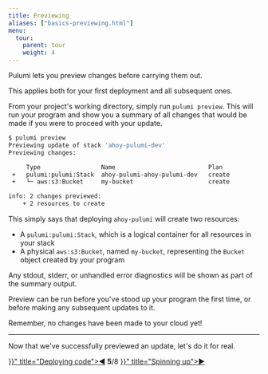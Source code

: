 ```yaml
---
title: Previewing
aliases: ["basics-previewing.html"]
menu:
  tour:
    parent: tour
    weight: 4
---
```


Pulumi lets you preview changes before carrying them out.

This applies both for your first deployment and all subsequent ones.

From your project's working directory, simply run `pulumi preview`.  This will run your program and show you a summary
of all changes that would be made if you were to proceed with your update.

```bash
$ pulumi preview
Previewing update of stack 'ahoy-pulumi-dev'
Previewing changes:

     Type                 Name                          Plan
 +   pulumi:pulumi:Stack  ahoy-pulumi-ahoy-pulumi-dev   create
 +   └─ aws:s3:Bucket     my-bucket                     create

info: 2 changes previewed:
    + 2 resources to create
```

This simply says that deploying `ahoy-pulumi` will create two resources:

* A `pulumi:pulumi:Stack`, which is a logical container for all resources in your stack
* A physical `aws:s3:Bucket`, named `my-bucket`, representing the `Bucket` object created by your program

Any stdout, stderr, or unhandled error diagnostics will be shown as part of the summary output.

Preview can be run before you've stood up your program the first time, or before making any subsequent updates to it.

Remember, no changes have been made to your cloud yet!

***

Now that we've successfully previewed an update, let's do it for real.

<div class="tour-nav">
    <a class="tour-button enabled" href="{{< relref "basics-deploying.md" >}}" title="Deploying code">◀</a>
    <span class="tour-index"><strong>5</strong>/8</span>
    <a class="tour-button enabled" href="{{< relref "basics-up.md" >}}" title="Spinning up">▶</a>
</div>
